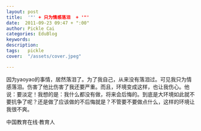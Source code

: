 ```yaml
---
layout: post  
title:  '"' + 只为情感落泪  + '"'
date:  2011-09-23 09:47 + ":00" 
author: Pickle Cai  
categories: EduBlog  
keywords: 
description:   
tags:	pickle   
cover:  "/assets/cover.jpeg"  

---  
```

    
因为yaoyao的事情，居然落泪了。为了我自己，从来没有落泪过。可见我只为情感落泪。伤害了他比伤害了我还要严重。而且，环境变成这样，也让我伤心。他说：要淡定！我想的是：我什么都没有做，将来会后悔的。到底是大环境如此就不要抗争了呢？还是做了应该做的不后悔就是？不管要不要做点什么，这样的环境让我很不爽。

		

		    
 中国教育在线·教育人

